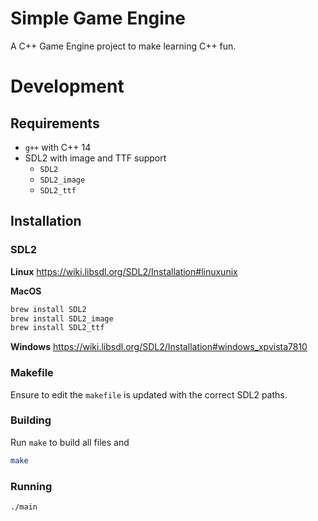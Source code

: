 # Simple Game Engine
A C++ Game Engine project to make learning C++ fun.


# Development
## Requirements

- `g++` with C++ 14
- SDL2 with image and TTF support
    - `SDL2`
    - `SDL2_image`
    - `SDL2_ttf`

## Installation

### SDL2

__Linux__
https://wiki.libsdl.org/SDL2/Installation#linuxunix

__MacOS__
```bash
brew install SDL2
brew install SDL2_image
brew install SDL2_ttf
```

__Windows__
https://wiki.libsdl.org/SDL2/Installation#windows_xpvista7810


### Makefile
Ensure to edit the `makefile` is updated with the correct SDL2 paths.


### Building

Run `make` to build all files and 

```bash
make
```

### Running
```bash
./main
```



